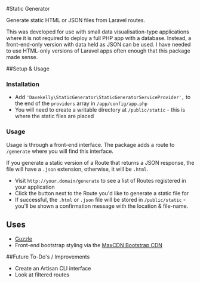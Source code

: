 #Static Generator

Generate static HTML or JSON files from Laravel routes.

This was developed for use with small data visualisation-type applications where it is not required to deploy a full PHP app with a database. Instead, a front-end-only version with data held as JSON can be used. I have needed to use HTML-only versions of Laravel apps often enough that this package made sense.

##Setup & Usage

### Installation

- Add `'Davekelly\StaticGenerator\StaticGeneratorServiceProvider',` to the end of the `providers` array in `/app/config/app.php`
- You will need to create a writable directory at `/public/static` -  this is where the static files are placed

### Usage

Usage is through a front-end interface. The package adds a route to `/generate` where you will find this interface. 

If you generate a static version of a Route that returns a JSON response, the file will have a `.json` extension, otherwise, it will be `.html`.

- Visit `http://your.domain/generate` to see a list of Routes registered in your application
- Click the button next to the Route you'd like to generate a static file for
- If successful, the `.html` or `.json` file will be stored in `/public/static` - you'll be shown a confirmation message with the location & file-name.


## Uses
- [Guzzle](http://guzzlephp.org)
- Front-end bootstrap styling via the [MaxCDN Bootstrap CDN](http://www.bootstrapcdn.com/)

##Future To-Do's / Improvements

- Create an Artisan CLI interface
- Look at filtered routes